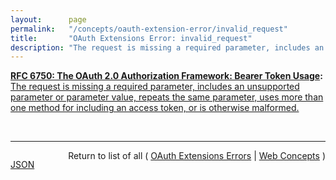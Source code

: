 ```yaml
---
layout:      page
permalink:   "/concepts/oauth-extension-error/invalid_request"
title:       "OAuth Extensions Error: invalid_request"
description: "The request is missing a required parameter, includes an unsupported parameter or parameter value, repeats the same parameter, uses more than one method for including an access token, or is otherwise malformed."
---
```


**[RFC 6750: The OAuth 2.0 Authorization Framework: Bearer Token Usage](/specs/IETF/RFC/6750 "This specification describes how to use bearer tokens in HTTP requests to access OAuth 2.0 protected resources. Any party in possession of a bearer token (a &#34;bearer&#34;) can use it to get access to the associated resources (without demonstrating possession of a cryptographic key). To prevent misuse, bearer tokens need to be protected from disclosure in storage and in transport."):** [The request is missing a required parameter, includes an unsupported parameter or parameter value, repeats the same parameter, uses more than one method for including an access token, or is otherwise malformed.](http://tools.ietf.org/html/rfc6750#section-3.1 "Read documentation for OAuth Extensions Error &#34;invalid_request&#34;")

<br/>
<hr/>

<p style="float : left"><a href="./invalid_request.json" title="JSON representing this particular Web Concept value">JSON</a></p>
<p style="text-align: right">Return to list of all ( <a href="../oauth-extension-errors">OAuth Extensions Errors</a> | <a href="../">Web Concepts</a> )</p>
